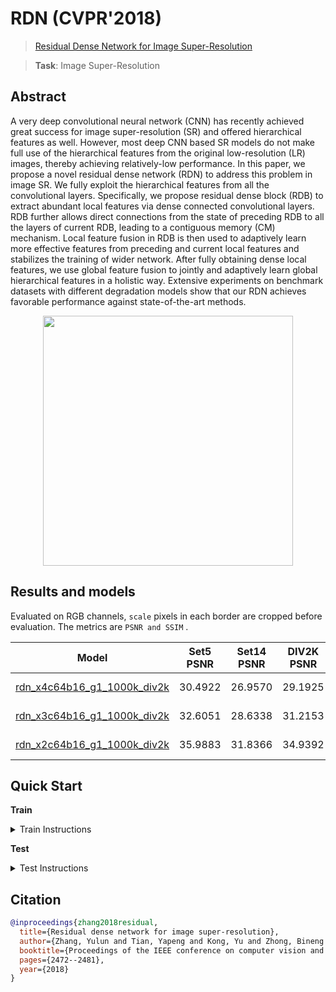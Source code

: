 # RDN (CVPR'2018)

> [Residual Dense Network for Image Super-Resolution](https://arxiv.org/abs/1802.08797)

> **Task**: Image Super-Resolution

<!-- [ALGORITHM] -->

## Abstract

<!-- [ABSTRACT] -->

A very deep convolutional neural network (CNN) has recently achieved great success for image super-resolution (SR) and offered hierarchical features as well. However, most deep CNN based SR models do not make full use of the hierarchical features from the original low-resolution (LR) images, thereby achieving relatively-low performance. In this paper, we propose a novel residual dense network (RDN) to address this problem in image SR. We fully exploit the hierarchical features from all the convolutional layers. Specifically, we propose residual dense block (RDB) to extract abundant local features via dense connected convolutional layers. RDB further allows direct connections from the state of preceding RDB to all the layers of current RDB, leading to a contiguous memory (CM) mechanism. Local feature fusion in RDB is then used to adaptively learn more effective features from preceding and current local features and stabilizes the training of wider network. After fully obtaining dense local features, we use global feature fusion to jointly and adaptively learn global hierarchical features in a holistic way. Extensive experiments on benchmark datasets with different degradation models show that our RDN achieves favorable performance against state-of-the-art methods.

<!-- [IMAGE] -->

<div align=center >
 <img src="https://user-images.githubusercontent.com/7676947/144034203-c3a4ac55-d815-4180-a345-f80ab5ca68b6.png" width="400"/>
</div >

## Results and models

Evaluated on RGB channels, `scale` pixels in each border are cropped before evaluation.
The metrics are `PSNR and SSIM` .

|                            Model                             | Set5 PSNR | Set14 PSNR | DIV2K PSNR | Set5 SSIM | Set14 SSIM | DIV2K SSIM | Training Resources |                             Download                             |
| :----------------------------------------------------------: | :-------: | :--------: | :--------: | :-------: | :--------: | :--------: | :----------------: | :--------------------------------------------------------------: |
| [rdn_x4c64b16_g1_1000k_div2k](./rdn_x4c64b16_1xb16-1000k_div2k.py) |  30.4922  |  26.9570   |  29.1925   |  0.8548   |   0.7423   |   0.8233   |    1 (TITAN Xp)    | [model](https://download.openmmlab.com/mmediting/restorers/rdn/rdn_x4c64b16_g1_1000k_div2k_20210419-3577d44f.pth) \| [log](https://download.openmmlab.com/mmediting/restorers/rdn/rdn_x4c64b16_g1_1000k_div2k_20210419-3577d44f.log.json) |
| [rdn_x3c64b16_g1_1000k_div2k](./rdn_x3c64b16_1xb16-1000k_div2k.py) |  32.6051  |  28.6338   |  31.2153   |  0.8943   |   0.8077   |   0.8763   |    1 (TITAN Xp)    | [model](https://download.openmmlab.com/mmediting/restorers/rdn/rdn_x3c64b16_g1_1000k_div2k_20210419-b93cb6aa.pth) \| [log](https://download.openmmlab.com/mmediting/restorers/rdn/rdn_x3c64b16_g1_1000k_div2k_20210419-b93cb6aa.log.json) |
| [rdn_x2c64b16_g1_1000k_div2k](./rdn_x2c64b16_1xb16-1000k_div2k.py) |  35.9883  |  31.8366   |  34.9392   |  0.9385   |   0.8920   |   0.9380   |    1 (TITAN Xp)    | [model](https://download.openmmlab.com/mmediting/restorers/rdn/rdn_x2c64b16_g1_1000k_div2k_20210419-dc146009.pth) \| [log](https://download.openmmlab.com/mmediting/restorers/rdn/rdn_x2c64b16_g1_1000k_div2k_20210419-dc146009.log.json) |

## Quick Start

**Train**

<details>
<summary>Train Instructions</summary>

You can use the following commands to train a model with cpu or single/multiple GPUs.

```shell
# cpu train
CUDA_VISIBLE_DEVICES=-1 python tools/train.py configs/rdn/rdn_x4c64b16_1xb16-1000k_div2k.py

# single-gpu train
python tools/train.py configs/rdn/rdn_x4c64b16_1xb16-1000k_div2k.py

# multi-gpu train
./tools/dist_train.sh configs/rdn/rdn_x4c64b16_1xb16-1000k_div2k.py 8
```

For more details, you can refer to **Train a model** part in [train_test.md](/docs/en/user_guides/train_test.md#Train-a-model-in-MMEditing).

</details>

**Test**

<details>
<summary>Test Instructions</summary>

You can use the following commands to test a model with cpu or single/multiple GPUs.

```shell
# cpu test
CUDA_VISIBLE_DEVICES=-1 python tools/test.py configs/rdn/rdn_x4c64b16_1xb16-1000k_div2k.py https://download.openmmlab.com/mmediting/restorers/rdn/rdn_x4c64b16_g1_1000k_div2k_20210419-3577d44f.pth

# single-gpu test
python tools/test.py configs/rdn/rdn_x4c64b16_1xb16-1000k_div2k.py https://download.openmmlab.com/mmediting/restorers/rdn/rdn_x4c64b16_g1_1000k_div2k_20210419-3577d44f.pth

# multi-gpu test
./tools/dist_test.sh configs/rdn/rdn_x4c64b16_1xb16-1000k_div2k.py https://download.openmmlab.com/mmediting/restorers/rdn/rdn_x4c64b16_g1_1000k_div2k_20210419-3577d44f.pth 8
```

For more details, you can refer to **Test a pre-trained model** part in [train_test.md](/docs/en/user_guides/train_test.md#Test-a-pre-trained-model-in-MMEditing).

</details>

## Citation

```bibtex
@inproceedings{zhang2018residual,
  title={Residual dense network for image super-resolution},
  author={Zhang, Yulun and Tian, Yapeng and Kong, Yu and Zhong, Bineng and Fu, Yun},
  booktitle={Proceedings of the IEEE conference on computer vision and pattern recognition},
  pages={2472--2481},
  year={2018}
}
```
